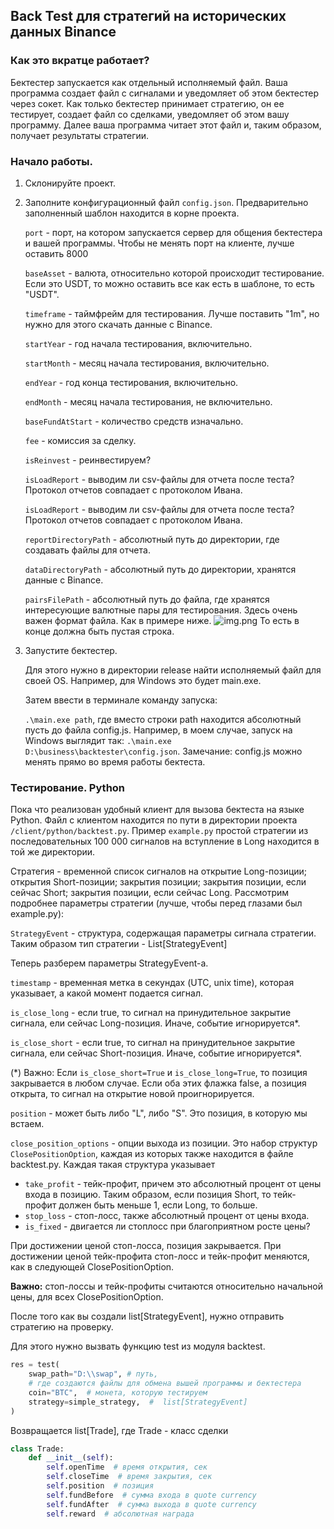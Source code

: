 ## Back Test для стратегий на исторических данных Binance

### Как это вкратце работает?

Бектестер запускается как отдельный исполняемый файл. Ваша программа создает файл с сигналами и уведомляет об этом
бектестер через сокет. Как только бектестер принимает стратегию, он ее
тестирует, создает файл со сделками, уведомляет об этом вашу программу. Далее ваша программа читает этот файл и, таким
образом, получает результаты стратегии.

### Начало работы.

1. Склонируйте проект.
2. Заполните конфигурационный файл ```config.json```. Предварительно заполненный шаблон находится в корне проекта.

   ```port``` - порт, на котором запускается сервер для общения бектестера и вашей программы. Чтобы не менять порт на
   клиенте, лучше оставить 8000

   ```baseAsset``` - валюта, относительно которой происходит тестирование. Если это USDT, то можно оставить все как
   есть в шаблоне, то есть "USDT".

   ```timeframe``` - таймфрейм для тестирования. Лучше поставить "1m", но нужно для этого скачать данные с Binance.

   ```startYear``` - год начала тестирования, включительно.

   ```startMonth``` - месяц начала тестирования, включительно.

   ```endYear``` - год конца тестирования, включительно.

   ```endMonth``` - месяц начала тестирования, не включительно.

   ```baseFundAtStart``` - количество средств изначально.

   ```fee``` - комиссия за сделку.

   ```isReinvest``` - реинвестируем?

   ```isLoadReport``` - выводим ли csv-файлы для отчета после теста? Протокол отчетов совпадает с протоколом Ивана.

   ```isLoadReport``` - выводим ли csv-файлы для отчета после теста? Протокол отчетов совпадает с протоколом Ивана.

   ```reportDirectoryPath``` - абсолютный путь до директории, где создавать файлы для отчета.

   ```dataDirectoryPath``` - абсолютный путь до директории, хранятся данные с Binance.

   ```pairsFilePath``` - абсолютный путь до файла, где хранятся интересующие валютные пары для тестирования.
   Здесь очень важен формат файла. Как в примере ниже.
   ![img.png](img.png) То есть в конце должна быть пустая строка.
3. Запустите бектестер.

   Для этого нужно в директории release найти исполняемый файл для своей OS.
   Например, для Windows это будет main.exe.

   Затем ввести в терминале команду запуска:

   ```.\main.exe path```, где вместо строки path находится абсолютный пусть до файла config.js.
   Например, в моем случае, запуск на Windows выглядит так: ```.\main.exe D:\business\backtester\config.json```.
   Замечание: config.js можно менять прямо во время работы бектеста.

### Тестирование. Python

Пока что реализован удобный клиент для вызова бектеста на языке Python. Файл с клиентом находится по пути в директории
проекта ```/client/python/backtest.py```.
Пример ```example.py``` простой стратегии из последовательных 100 000 сигналов на вступление в Long находится в той же
директории.

Стратегия - временной список сигналов на открытие Long-позиции; открытия Short-позиции; закрытия позиции; закрытия
позиции, если
сейчас
Short; закрытия позиции, если сейчас Long. Рассмотрим подробнее параметры стратегии (лучше, чтобы перед глазами был
example.py):

```StrategyEvent``` - структура, содержащая параметры сигнала стратегии. Таким образом тип стратегии -
List[StrategyEvent]

Теперь разберем параметры StrategyEvent-а.

```timestamp``` - временная метка в секундах (UTC, unix time), которая указывает, а какой момент подается сигнал.

```is_close_long``` - если true, то сигнал на принудительное закрытие сигнала, ели сейчас Long-позиция. Иначе, событие
игнорируется*.

```is_close_short``` - если true, то сигнал на принудительное закрытие сигнала, ели сейчас Short-позиция. Иначе, событие
игнорируется*.

(*) Важно: Если ```is_close_short=True``` и ```is_close_long=True```, то позиция закрывается в любом случае.
Если оба этих флажка false, а позиция открыта, то сигнал на открытие новой проигнорируется.

```position``` - может быть либо "L", либо "S". Это позиция, в которую мы встаем.

```close_position_options``` - опции выхода из позиции.
Это набор структур ```ClosePositionOption```, каждая из которых также находится в файле backtest.py. Каждая такая
структура указывает

* ```take_profit``` - тейк-профит, причем это абсолютный процент от цены входа в позицию. Таким образом, если позиция
  Short, то тейк-профит должен быть меньше 1, если Long, то больше.
* ```stop_loss``` - стоп-лосс, также абсолютный процент от цены входа.
* ```is_fixed``` - двигается ли стоплосс при благоприятном росте цены?

При достижении ценой стоп-лосса, позиция закрывается. При достижении ценой тейк-профита стоп-лосс и тейк-профит
меняются, как в следующей ClosePositionOption.

**Важно:** стоп-лоссы и тейк-профиты считаются относительно начальной цены,
для всех ClosePositionOption.

После того как вы создали list[StrategyEvent], нужно отправить стратегию на проверку.

Для этого нужно вызвать функцию test из модуля backtest.

```python
res = test(
    swap_path="D:\\swap", # путь,
    # где создаются файлы для обмена вышей программы и бектестера
    coin="BTC",  # монета, которую тестируем
    strategy=simple_strategy,  #  list[StrategyEvent]
)
```

Возвращается list[Trade], где Trade - класс сделки
```python
class Trade:
    def __init__(self):
        self.openTime  # время открытия, сек
        self.closeTime  # время закрытия, сек
        self.position  # позиция
        self.fundBefore  # сумма входа в quote currency
        self.fundAfter  # сумма выхода в quote currency
        self.reward  # абсолютная награда
```

   
   
   

